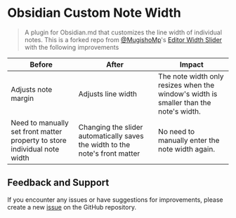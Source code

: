 # Obsidian Custom Note Width
> A plugin for Obsidian.md that customizes the line width of individual notes. This is a forked repo from [@MugishoMp](https://github.com/MugishoMp)'s [Editor Width Slider](https://github.com/MugishoMp/obsidian-editor-width-slider) with the following improvements

| Before  | After | Impact
| ------------- | ------------- | ------------- | 
| Adjusts note margin  | Adjusts line width  | The note width only resizes when the window's width is smaller than the note's width.|
| Need to manually set front matter property to store individual note width  | Changing the slider automatically saves the width to the note's front matter | No need to manually enter the note width again.|


## Feedback and Support

If you encounter any issues or have suggestions for improvements, please create a new [issue](https://github.com/joel-y85/obsidian-custom-note-width/issues) on the GitHub repository.

